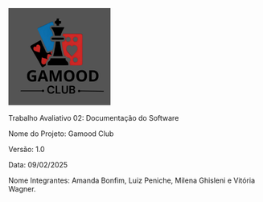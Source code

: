 ![Logo Gamood](./img/logo.png)

Trabalho Avaliativo 02: Documentação do Software

Nome do Projeto: Gamood Club

Versão: 1.0

Data: 09/02/2025

Nome Integrantes: Amanda Bonfim, Luiz Peniche, Milena Ghisleni e Vitória Wagner.
